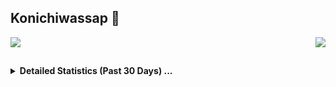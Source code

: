 ## Konichiwassap 👋 <br>

<img align="left" src="https://github-readme-stats.vercel.app/api?username=NotAddison&count_private=true&show_icons=true&include_all_commits=true&hide_border=true&count_private=true&theme=dark&bg_color=00000000">

<div align="right">
  <img src="https://github-readme-stats.vercel.app/api/top-langs/?username=NotAddison&layout=compact&hide_border=true&theme=dark&bg_color=00000000&langs_count=9">
</div>

##   
<details align="left">
    <summary> <b>Detailed Statistics (Past 30 Days) ...</b></summary>
      <img src="https://wakatime.com/share/@NotAddison/1d285dd1-1a6b-4b7f-a309-a698b469ff9c.svg" height="500">
</details>
